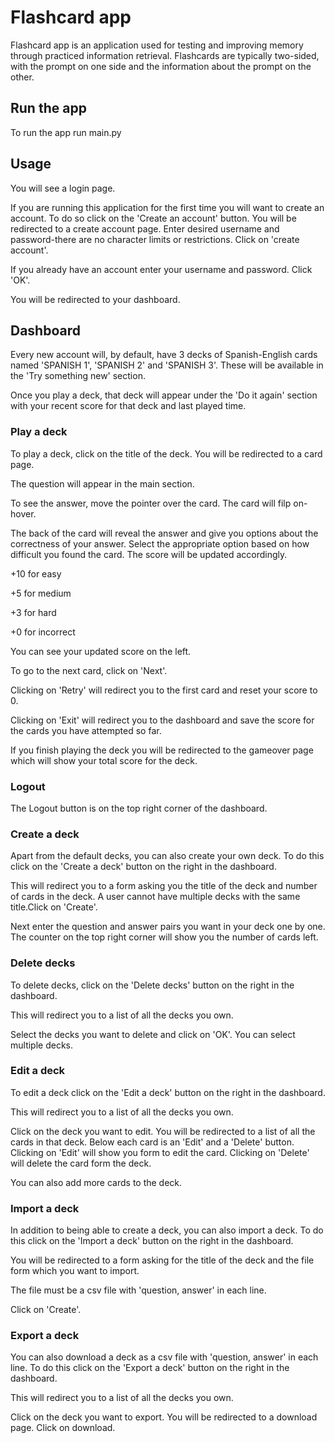 # Flashcard app

Flashcard app is an application used for testing and improving memory through practiced information retrieval. Flashcards are typically two-sided, with the prompt on one side and the information about the prompt on the other.

## Run the app

To run the app run main.py

## Usage

You will see a login page.

If you are running this application for the first time you will want to create an account.
To do so click on the 'Create an account' button. You will be redirected to a create account page.
Enter desired username and password-there are no character limits or restrictions.
Click on 'create account'.

If you already have an account enter your username and password. Click 'OK'.

You will be redirected to your dashboard.

## Dashboard

Every new account will, by default, have 3 decks of Spanish-English cards named 'SPANISH 1', 'SPANISH 2' and 'SPANISH 3'. These will be available in the 'Try something new' section.

Once you play a deck, that deck will appear under the 'Do it again' section with your recent score for that deck and last played time.

### Play a deck

To play a deck, click on the title of the deck.
You will be redirected to a card page.

The question will appear in the main section.

To see the answer, move the pointer over the card. The card will filp on-hover.

The back of the card will reveal the answer and give you options about the correctness of your answer. Select the appropriate option based on how difficult you found the card. The score will be updated accordingly.

+10 for easy

+5 for medium

+3 for hard

+0 for incorrect

You can see your updated score on the left.

To go to the next card, click on 'Next'.

Clicking on 'Retry' will redirect you to the first card and reset your score to 0.

Clicking on 'Exit' will redirect you to the dashboard and save the score for the cards you have attempted so far.

If you finish playing the deck you will be redirected to the gameover page which will show your total score for the deck.

### Logout

The Logout button is on the top right corner of the dashboard.

### Create a deck

Apart from the default decks, you can also create your own deck. To do this click on the 'Create a deck' button on the right in the dashboard.

This will redirect you to a form asking you the title of the deck and number of cards in the deck. A user cannot have multiple decks with the same title.Click on 'Create'.

Next enter the question and answer pairs you want in your deck one by one. The counter on the top right corner will show you the number of cards left.

### Delete decks

To delete decks, click on the 'Delete decks' button on the right in the dashboard.

This will redirect you to a list of all the decks you own.

Select the decks you want to delete and click on 'OK'. You can select multiple decks.

### Edit a deck

To edit a deck click on the 'Edit a deck' button on the right in the dashboard.

This will redirect you to a list of all the decks you own.

Click on the deck you want to edit. You will be redirected to a list of all the cards in that deck. Below each card is an 'Edit' and a 'Delete' button. Clicking on 'Edit' will show you form to edit the card. Clicking on 'Delete'
will delete the card form the deck.

You can also add more cards to the deck.

### Import a deck

In addition to being able to create a deck, you can also import a deck. To do this click on the 'Import a deck' button on the right in the dashboard.

You will be redirected to a form asking for the title of the deck and the file form which you want to import.

The file must be a csv file with 'question,
answer' in each line.

Click on 'Create'.

### Export a deck

You can also download a deck as a csv file with 'question, answer' in each line. To do this click on the 'Export a deck' button on the right in the dashboard.

This will redirect you to a list of all the decks you own.

Click on the deck you want to export. You will be redirected to a download page. Click on download.

